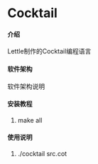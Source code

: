# Cocktail

#### 介绍
Lettle制作的Cocktail编程语言

#### 软件架构
软件架构说明


#### 安装教程

1.   make all

#### 使用说明

1.   ./cocktail src.cot
